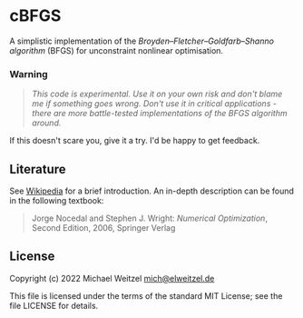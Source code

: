# cBFGS

A simplistic implementation of the *Broyden–Fletcher–Goldfarb–Shanno algorithm*
(BFGS) for unconstraint nonlinear optimisation.


### Warning

> *This code is experimental. Use it on your own risk and don't blame me if
> something goes wrong. Don't use it in critical applications - there are
> more battle-tested implementations of the BFGS algorithm around.*

If this doesn't scare you, give it a try. I'd be happy to get feedback.

## Literature

See [Wikipedia](https://en.wikipedia.org/wiki/Broyden%E2%80%93Fletcher%E2%80%93Goldfarb%E2%80%93Shanno_algorithm)
for a brief introduction. An in-depth description can be found in the following
textbook:

> Jorge Nocedal and Stephen J. Wright: *Numerical Optimization*, Second Edition,
> 2006, Springer Verlag

## License

Copyright (c) 2022 Michael Weitzel <mich@elweitzel.de>

This file is licensed under the terms of the standard MIT License;
see the file LICENSE for details.


